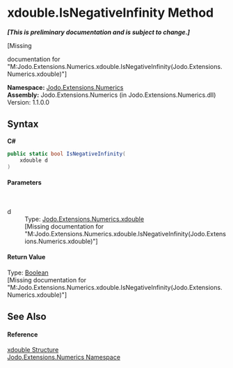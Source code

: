 # xdouble.IsNegativeInfinity Method 
 _**\[This is preliminary documentation and is subject to change.\]**_

\[Missing <summary> documentation for "M:Jodo.Extensions.Numerics.xdouble.IsNegativeInfinity(Jodo.Extensions.Numerics.xdouble)"\]

**Namespace:**&nbsp;<a href="N_Jodo_Extensions_Numerics">Jodo.Extensions.Numerics</a><br />**Assembly:**&nbsp;Jodo.Extensions.Numerics (in Jodo.Extensions.Numerics.dll) Version: 1.1.0.0

## Syntax

**C#**<br />
``` C#
public static bool IsNegativeInfinity(
	xdouble d
)
```


#### Parameters
&nbsp;<dl><dt>d</dt><dd>Type: <a href="T_Jodo_Extensions_Numerics_xdouble">Jodo.Extensions.Numerics.xdouble</a><br />\[Missing <param name="d"/> documentation for "M:Jodo.Extensions.Numerics.xdouble.IsNegativeInfinity(Jodo.Extensions.Numerics.xdouble)"\]</dd></dl>

#### Return Value
Type: <a href="https://docs.microsoft.com/dotnet/api/system.boolean" target="_blank" rel="noopener noreferrer">Boolean</a><br />\[Missing <returns> documentation for "M:Jodo.Extensions.Numerics.xdouble.IsNegativeInfinity(Jodo.Extensions.Numerics.xdouble)"\]

## See Also


#### Reference
<a href="T_Jodo_Extensions_Numerics_xdouble">xdouble Structure</a><br /><a href="N_Jodo_Extensions_Numerics">Jodo.Extensions.Numerics Namespace</a><br />